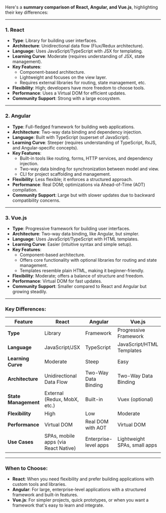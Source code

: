 Here's a **summary comparison of React, Angular, and Vue.js**, highlighting their key differences:

---

### **1. React**
- **Type**: Library for building user interfaces.
- **Architecture**: Unidirectional data flow (Flux/Redux architecture).
- **Language**: Uses JavaScript/TypeScript with JSX for templating.
- **Learning Curve**: Moderate (requires understanding of JSX, state management).
- **Key Features**:
  - Component-based architecture.
  - Lightweight and focuses on the view layer.
  - Requires external libraries for routing, state management, etc.
- **Flexibility**: High; developers have more freedom to choose tools.
- **Performance**: Uses a Virtual DOM for efficient updates.
- **Community Support**: Strong with a large ecosystem.

---

### **2. Angular**
- **Type**: Full-fledged framework for building web applications.
- **Architecture**: Two-way data binding and dependency injection.
- **Language**: Built with TypeScript (superset of JavaScript).
- **Learning Curve**: Steeper (requires understanding of TypeScript, RxJS, and Angular-specific concepts).
- **Key Features**:
  - Built-in tools like routing, forms, HTTP services, and dependency injection.
  - Two-way data binding for synchronization between model and view.
  - CLI for project scaffolding and management.
- **Flexibility**: Less flexible; it enforces a structured approach.
- **Performance**: Real DOM; optimizations via Ahead-of-Time (AOT) compilation.
- **Community Support**: Large but with slower updates due to backward compatibility concerns.

---

### **3. Vue.js**
- **Type**: Progressive framework for building user interfaces.
- **Architecture**: Two-way data binding, like Angular, but simpler.
- **Language**: Uses JavaScript/TypeScript with HTML templates.
- **Learning Curve**: Easier (intuitive syntax and simple setup).
- **Key Features**:
  - Component-based architecture.
  - Offers core functionality with optional libraries for routing and state management.
  - Templates resemble plain HTML, making it beginner-friendly.
- **Flexibility**: Moderate; offers a balance of structure and freedom.
- **Performance**: Virtual DOM for fast updates.
- **Community Support**: Smaller compared to React and Angular but growing steadily.

---

### **Key Differences**:

| Feature                | React                        | Angular                       | Vue.js                        |
|------------------------|------------------------------|-------------------------------|-------------------------------|
| **Type**              | Library                     | Framework                    | Progressive Framework         |
| **Language**          | JavaScript/JSX              | TypeScript                   | JavaScript/HTML Templates     |
| **Learning Curve**    | Moderate                    | Steep                        | Easy                         |
| **Architecture**      | Unidirectional Data Flow     | Two-Way Data Binding         | Two-Way Data Binding          |
| **State Management**  | External (Redux, MobX, etc.) | Built-in                     | Vuex (optional)               |
| **Flexibility**       | High                        | Low                          | Moderate                      |
| **Performance**       | Virtual DOM                 | Real DOM with AOT            | Virtual DOM                   |
| **Use Cases**         | SPAs, mobile apps (via React Native) | Enterprise-level apps | Lightweight SPAs, small apps |

---

### **When to Choose**:
- **React**: When you need flexibility and prefer building applications with custom tools and libraries.
- **Angular**: For large, enterprise-level applications with a structured framework and built-in features.
- **Vue.js**: For simpler projects, quick prototypes, or when you want a framework that's easy to learn and integrate.